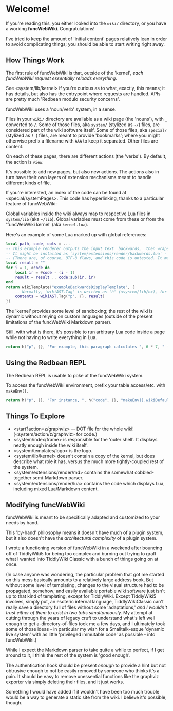 # Welcome!

If you're reading this, you either looked into the `wiki/` directory, or you have a working **funcWebWiki**. Congratulations!

I've tried to keep the amount of 'initial content' pages relatively lean in order to avoid complicating things; you should be able to start writing right away.

## How Things Work

The first rule of funcWebWiki is that, outside of the 'kernel', _each funcWebWiki request essentially reloads everything._

See <system/lib/kernel> if you're curious as to what, exactly, this means; it has details, but also has the entrypoint where requests are handled. APIs are pretty much 'Redbean modulo security concerns'.

funcWebWiki uses a 'noun/verb' system, in a sense.

Files in your `wiki/` directory are available as a wiki page (the 'nouns'), with `_` converted to `/`. Some of those files, aka `system/` (stylized as `~/`) files, are considered part of the wiki software itself. Some of those files, aka `special/` (stylized as `! `) files, are meant to provide 'bookmarks'; where you might otherwise prefix a filename with `AAA` to keep it separated. Other files are content.

On each of these pages, there are different actions (the 'verbs'). By default, the action is `view`.

It's possible to add new pages, but also new actions. The actions also in turn have their own layers of extension mechanisms meant to handle different kinds of file.

If you're interested, an index of the code can be found at <special/systemPages>. This code has hyperlinking, thanks to a particular feature of funcWebWiki:

Global variables inside the wiki always map to respective Lua files in `system/lib` (aka `~/lib`). Global variables must come from these or from the 'funcWebWiki kernel' (aka `kernel.lua`).

Here's an example of some Lua marked up with global references:

```lua
local path, code, opts = ...
-- This example renderer outputs the input text _backwards,_ then wraps it in a template.
-- It might be installed as `system/extensions/render/backwards.lua` - it would then render '.backwards' files.
-- (There are, of course, UTF-8 flaws, and this code is untested. It mainly shows off the hyperlinking.)
local result = ""
for i = 1, #code do
	local ir = #code - (i - 1)
	result = result .. code:sub(ir, ir)
end
return wikiTemplate("exampleBackwardsDisplayTemplate", {
	-- Normally, 'wikiAST.Tag' is written as 'h' (<system/lib/h>), for convenience.
	contents = wikiAST.Tag("p", {}, result)
})
```

The 'kernel' provides some level of sandboxing; the rest of the wiki is dynamic without relying on custom languages (outside of the present limitations of the funcWebWiki Markdown parser).

Still, with what is there, it's possible to run arbitrary Lua code inside a page while not having to write everything in Lua.

```t.lua
return h("p", {}, "For example, this paragraph calculates ", 6 * 7, " from 6 * 7.")
```

## Using the Redbean REPL

The Redbean REPL is usable to poke at the funcWebWiki system.

To access the funcWebWiki environment, prefix your table access/etc. with `makeEnv()`.

```t.lua
return h("p", {}, "For instance, ", h("code", {}, "makeEnv().wikiDefaultExt"), " will return ", h("code", {}, tostring(wikiDefaultExt)), "; if you then edit ", WikiLink("system/lib/wikiDefaultExt"), ", the change will be reflected when you run it again.")
```

## Things To Explore

* <start?action=z/graphviz> -- DOT file for the whole wiki! (<system/action/z/graphviz> for code.)
* <system/index/frame> is responsible for the 'outer shell'. It displays neatly enough inside the wiki itself.
* <system/templates/logo> is the logo.
* <system/lib/kernel> doesn't contain a copy of the kernel, but does describe what role it has, versus the much more tightly-coupled rest of the system.
* <system/extensions/render/md> contains the somewhat cobbled-together semi-Markdown parser.
* <system/extensions/render/lua> contains the code which displays Lua, including mixed Lua/Markdown content.

## Modifying funcWebWiki

funcWebWiki is meant to be specifically adapted and customized to your needs by hand.

This 'by-hand' philosophy means it doesn't have much of a plugin system, but it also doesn't have the _architectural complexity_ of a plugin system.

I wrote a functioning version of funcWebWiki in a weekend after bouncing off of TiddlyWiki5 for being too complex and burning out trying to graft what I wanted into TiddlyWiki Classic with a bunch of things going on at once.

(In case anyone was wondering, the particular problem that got me started on this mess basically amounts to a relatively large address book. But without some level of templating, changes to the visual structure had to be propagated, somehow; and easily available portable wiki software just isn't up to that kind of templating, except for TiddlyWiki. Except TiddlyWiki5 involves, simply put, an esoteric internal language, TiddlyWikiClassic can't really save a directory full of files without some 'adaptations,' _and I wouldn't trust either of them to exist in two tabs simultaneously._ My attempt at cutting through the years of legacy cruft to understand what's left well enough to get a-directory-of-files took me a few days, and I ultimately took some of those ideas - in particular my wish for a Smalltalk-esque 'dynamic live system' with as little 'privileged immutable code' as possible - into funcWebWiki.)

While I expect the Markdown parser to take quite a while to perfect, if I get around to it, I think the rest of the system is 'good enough'.

The authentication hook should be present _enough_ to provide a hint but not obtrusive enough to not be easily removed by someone who thinks it's a pain. It should be easy to remove unessential functions like the graphviz exporter via simply deleting their files, and it just works.

Something I would have added if it wouldn't have been too much trouble would be a way to generate a static site from the wiki. I believe it's possible, though.
